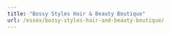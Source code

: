 ```yaml
---
title: "Bossy Styles Hair & Beauty Boutique"
url: /essex/bossy-styles-hair-and-beauty-boutique/
---
```

